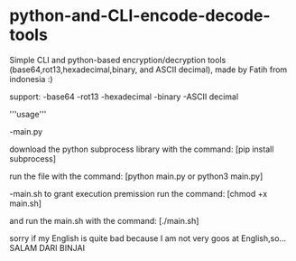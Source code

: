 # python-and-CLI-encode-decode-tools
Simple CLI and python-based encryption/decryption tools (base64,rot13,hexadecimal,binary, and ASCII decimal), made by Fatih from indonesia :)

support:
-base64
-rot13
-hexadecimal
-binary
-ASCII decimal

'''usage'''

-main.py

  download the python subprocess library with the command:
  [pip install subprocess]

  run the file with the command:
  [python main.py or python3 main.py]

-main.sh
  to grant execution premission run the command:
  [chmod +x main.sh]

  and run the main.sh with the command:
  [./main.sh]

  sorry if my English is quite bad because I am not very goos at English,so... SALAM DARI BINJAI
